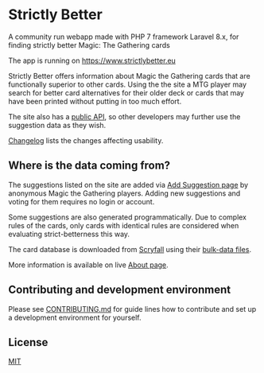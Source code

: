 # Strictly Better
A community run webapp made with PHP 7 framework Laravel 8.x, for finding strictly better Magic: The Gathering cards

The app is running on https://www.strictlybetter.eu

Strictly Better offers information about Magic the Gathering cards that are functionally superior to other cards.
Using the the site a MTG player may search for better card alternatives for their older deck or cards that may have been printed without putting in too much effort. 

The site also has a [public API](https://www.strictlybetter.eu/api-guide), so other developers may further use the suggestion data as they wish. 

[Changelog](https://www.strictlybetter.eu/changelog) lists the changes affecting usability.

## Where is the data coming from?

The suggestions listed on the site are added via [Add Suggestion page](https://www.strictlybetter.eu/card) by anonymous Magic the Gathering players. Adding new suggestions and voting for them requires no login or account.

Some suggestions are also generated programmatically. Due to complex rules of the cards, only cards with identical rules are considered when evaluating strict-betterness this way.

The card database is downloaded from [Scryfall](https://scryfall.com) using their [bulk-data files](https://scryfall.com/docs/api/bulk-data).

More information is available on live [About page](https://www.strictlybetter.eu/about).


## Contributing and development environment

Please see [CONTRIBUTING.md](https://github.com/Dankirk/strictlybetter/blob/master/CONTRIBUTING.md) for guide lines how to contribute and set up a development environment for yourself.

## License
[MIT](https://github.com/Dankirk/strictlybetter/blob/master/LICENSE)
